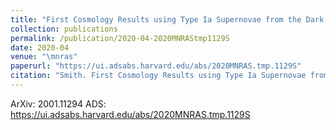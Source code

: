 ```yaml
---
title: "First Cosmology Results using Type Ia Supernovae from the Dark Energy Survey: The Effect of Host Galaxy Properties on Supernova Luminosity"
collection: publications
permalink: /publication/2020-04-2020MNRAStmp1129S
date: 2020-04
venue: "\mnras"
paperurl: "https://ui.adsabs.harvard.edu/abs/2020MNRAS.tmp.1129S"
citation: "Smith. First Cosmology Results using Type Ia Supernovae from the Dark Energy Survey: The Effect of Host Galaxy Properties on Supernova Luminosity. Monthly Notices of the Royal Astronomical Society, :, Apr 2020"
---
```


ArXiv: 2001.11294
ADS: https://ui.adsabs.harvard.edu/abs/2020MNRAS.tmp.1129S
